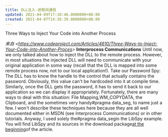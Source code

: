 ```yaml
---
title: DLL注入-进程间通信
updated: 2021-04-09T17:10:46.0000000+08:00
created: 2021-04-07T14:26:39.0000000+08:00
---
```


Three Ways to Inject Your Code into Another Process

*来自 \<<https://www.codeproject.com/Articles/4610/Three-Ways-to-Inject-Your-Code-into-Another-Proces>\>*
**Interprocess Communications**
Until now, we only talked about how to inject the DLL to the remote process. However, in most situations the injected DLL will need to communicate with your original application in some way (recall that the DLL is mapped into some remote process now, not to our local application!). Take our Password Spy: The DLL has to know the handle to the control that actually contains the password. Obviously, this value can't be hardcoded into it at compile time. Similarly, once the DLL gets the password, it has to send it back to our application so we can display it appropriately.
Fortunately, there are many ways to deal with this situation: File Mapping,WM_COPYDATA, the Clipboard, and the sometimes very handy#pragma data_seg, to name just a few. I won't describe these techniques here because they are all well documented either in MSDN (see Interprocess Communications) or in other tutorials. Anyway, I used solely the#pragma data_segin the LibSpy example.
You will find LibSpy and its sources in the download package[at the beginning](https://www.codeproject.com/Articles/4610/Three-Ways-to-Inject-Your-Code-into-Another-Proces#__top)of the article.

